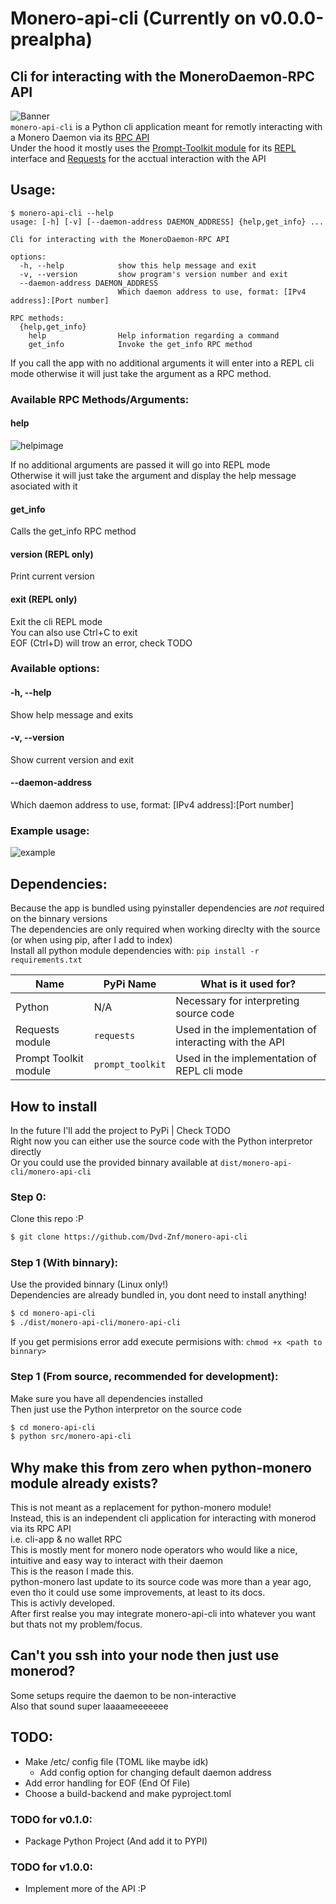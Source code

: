 # Monero-api-cli (Currently on v0.0.0-prealpha)     
## Cli for interacting with the MoneroDaemon-RPC API       
![Banner](./imgs/Banner.png)    
`monero-api-cli` is a Python cli application meant for remotly interacting with a Monero Daemon via its [RPC API](https://www.getmonero.org/resources/developer-guides/daemon-rpc.html)     
Under the hood it mostly uses the [Prompt-Toolkit module](https://python-prompt-toolkit.readthedocs.io/en/master/) for its [REPL](https://en.wikipedia.org/wiki/Read%E2%80%93eval%E2%80%93print_loop) interface and [Requests](https://requests.readthedocs.io/en/latest/) for the acctual interaction with the API
## Usage:
```
$ monero-api-cli --help
usage: [-h] [-v] [--daemon-address DAEMON_ADDRESS] {help,get_info} ...

Cli for interacting with the MoneroDaemon-RPC API

options:
  -h, --help            show this help message and exit
  -v, --version         show program's version number and exit
  --daemon-address DAEMON_ADDRESS
                        Which daemon address to use, format: [IPv4 address]:[Port number]

RPC methods:
  {help,get_info}
    help                Help information regarding a command
    get_info            Invoke the get_info RPC method
```
If you call the app with no additional arguments it will enter into a REPL cli mode otherwise it will just take the argument as a RPC method.
### Available RPC Methods/Arguments:
#### help    
![helpimage](./imgs/Screenshot_Help.png)
   
If no additional arguments are passed it will go into REPL mode    
Otherwise it will just take the argument and display the help message asociated with it    
#### get_info    
Calls the get_info RPC method         
#### version (REPL only)
Print current version        
#### exit (REPL only)
Exit the cli REPL mode       
You can also use Ctrl+C to exit        
EOF (Ctrl+D) will trow an error, check TODO       
### Available options:
#### -h, --help
Show help message and exits  
#### -v, --version 
Show current version and exit  
#### --daemon-address
Which daemon address to use, format: [IPv4 address]:[Port number]  
### Example usage:
![example](./imgs/Screenshot_Usage.png)
## Dependencies:
Because the app is bundled using pyinstaller dependencies are _not_ required on the binnary versions     
The dependencies are only required when working direclty with the source (or when using pip, after I add to index)      
Install all python module dependencies with: `pip install -r requirements.txt`        
     
| Name | PyPi Name | What is it used for? |
| ---- | ------- | -------------------- |
| Python | N/A | Necessary for interpreting source code |
| Requests module | `requests` | Used in the implementation of interacting with the API |
| Prompt Toolkit module | `prompt_toolkit` | Used in the implementation of REPL cli mode |
     
## How to install
In the future I'll add the project to PyPi | Check TODO        
Right now you can either use the source code with the Python interpretor directly        
Or you could use the provided binnary available at `dist/monero-api-cli/monero-api-cli`         
### Step 0:
Clone this repo :P   
``` bash
$ git clone https://github.com/Dvd-Znf/monero-api-cli
```
### Step 1 (With binnary):
Use the provided binnary (Linux only!)       
Dependencies are already bundled in, you dont need to install anything!      
``` bash
$ cd monero-api-cli
$ ./dist/monero-api-cli/monero-api-cli
```
If you get permisions error add execute permisions with: `chmod +x <path to binnary>`   
### Step 1 (From source, recommended for development):   
Make sure you have all dependencies installed       
Then just use the Python interpretor on the source code      
``` bash
$ cd monero-api-cli  
$ python src/monero-api-cli  
```
## Why make this from zero when python-monero module already exists?      
This is not meant as a replacement for python-monero module!        
Instead, this is an independent cli application for interacting with monerod via its RPC API        
i.e. cli-app & no wallet RPC        
This is mostly ment for monero node operators who would like a nice, intuitive and easy way to interact with their daemon    
This is the reason I made this.      
python-monero last update to its source code was more than a year ago, even tho it could use some improvements, at least to its docs.     
This is activly developed.      
After first realse you may integrate monero-api-cli into whatever you want but thats not my problem/focus.      
## Can't you ssh into your node then just use monerod?      
Some setups require the daemon to be non-interactive       
Also that sound super laaaameeeeeee       
## TODO:    
- Make /etc/ config file (TOML like maybe idk)
    - Add config option for changing default daemon address
- Add error handling for EOF (End Of File)   
- Choose a build-backend and make pyproject.toml   
### TODO for v0.1.0:
- Package Python Project (And add it to PYPI)    
### TODO for v1.0.0:       
- Implement more of the API :P     
